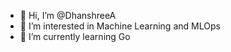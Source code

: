 - 👋 Hi, I’m @DhanshreeA
- 👀 I’m interested in Machine Learning and MLOps
- 🌱 I’m currently learning Go

<!---
- 💞️ I’m looking to collaborate on a
- 📫 How to reach me ...
DhanshreeA/DhanshreeA is a ✨ special ✨ repository because its `README.md` (this file) appears on your GitHub profile.
You can click the Preview link to take a look at your changes.
--->
